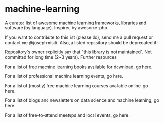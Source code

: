 # machine-learning 
A curated list of awesome machine learning frameworks, libraries and software (by language). Inspired by awesome-php.

If you want to contribute to this list (please do), send me a pull request or contact me @josephmisiti. Also, a listed repository should be deprecated if:

Repository's owner explicitly say that "this library is not maintained".
Not committed for long time (2~3 years).
Further resources:

For a list of free machine learning books available for download, go here.

For a list of professional machine learning events, go here.

For a list of (mostly) free machine learning courses available online, go here.

For a list of blogs and newsletters on data science and machine learning, go here.

For a list of free-to-attend meetups and local events, go here.
